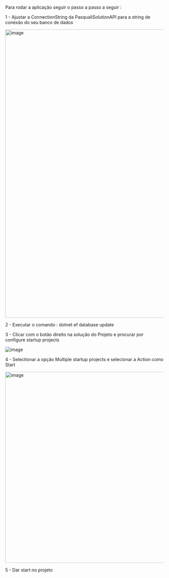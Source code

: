 Para rodar a aplicação seguir o passo a passo a seguir : 

1 - Ajustar a ConnectionString da PasqualiSolutionAPI para a string de conexão do seu banco de dados

<img width="914" alt="image" src="https://github.com/Vitor176/TestePasqualiSolution/assets/56492256/267647c3-a01f-4160-9374-c5edf527dec6">

2 - Executar o comando : dotnet ef database update

3 - Clicar com o botão direito na solução do Projeto e procurar por configure startup projects

![image](https://github.com/Vitor176/TestePasqualiSolution/assets/56492256/71f877e7-cd1c-46cb-b261-92f26e189efc)

4 - Selectionar a opção Multiple startup projects e selecionar a Action como Start

<img width="606" alt="image" src="https://github.com/Vitor176/TestePasqualiSolution/assets/56492256/a99d9ffd-a22a-4095-a8b2-9fed09e7943a">

5 - Dar start no projeto 




